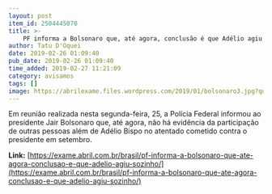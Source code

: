 ```yaml
---
layout: post
item_id: 2504445070
title: >-
    PF informa a Bolsonaro que, até agora, conclusão é que Adélio agiu sozinho
author: Tatu D'Oquei
date: 2019-02-26 01:09:40
pub_date: 2019-02-26 01:09:40
time_added: 2019-02-27 11:21:09
category: avisamos
tags: []
image: https://abrilexame.files.wordpress.com/2019/01/bolsonaro3.jpg?quality=70&strip=info&w=680&h=453&crop=1
---
```


Em reunião realizada nesta segunda-feira, 25, a Polícia Federal informou ao presidente Jair Bolsonaro que, até agora, não há evidência da participação de outras pessoas além de Adélio Bispo no atentado cometido contra o presidente em setembro.

**Link:** [https://exame.abril.com.br/brasil/pf-informa-a-bolsonaro-que-ate-agora-conclusao-e-que-adelio-agiu-sozinho/](https://exame.abril.com.br/brasil/pf-informa-a-bolsonaro-que-ate-agora-conclusao-e-que-adelio-agiu-sozinho/)

